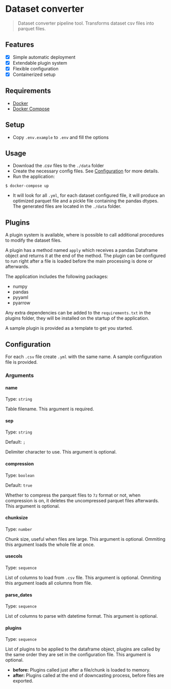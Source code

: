 # Dataset converter

> Dataset converter pipeline tool. Transforms dataset csv files into parquet files.

## Features

- [x] Simple automatic deployment
- [x] Extendable plugin system
- [x] Flexible configuration
- [x] Containerized setup

## Requirements

- [Docker](https://www.docker.com/get-started)
- [Docker Compose](https://docs.docker.com/compose/install/)

## Setup

- Copy `.env.example` to `.env` and fill the options

## Usage

- Download the .csv files to the `./data` folder
- Create the necessary config files. See [Configuration](#configuration) for more details.
- Run the application:
```shell
$ docker-compose up
```
- It will look for all `.yml`, for each dataset configured file, it will produce an optimized parquet file and a pickle file containing the pandas dtypes. The generated files are located in the `./data` folder.

## Plugins

A plugin system is available, where is possible to call additional procedures to modify the dataset files.

A plugin has a method named `apply` which receives a pandas Dataframe object and returns it at the end of the method. The plugin can be configured to run right after a file is loaded before the main processing is done or afterwards. 

The application includes the following packages:
- numpy
- pandas
- pyyaml
- pyarrow

Any extra dependencies can be added to the `requirements.txt` in the plugins folder, they will be installed on the startup of the application.

A sample plugin is provided as a template to get you started.

## Configuration

For each `.csv` file create `.yml` with the same name. A sample configuration file is provided.

### Arguments

#### name

Type: `string`

Table filename. This argument is required.

#### sep

Type: `string`

Default: `;`

Delimiter character to use. This argument is optional.

#### compression

Type: `boolean`

Default: `true`

Whether to compress the parquet files to `7z` format or not, when compression is on, it deletes the uncompressed parquet files afterwards. This argument is optional.

#### chunksize

Type: `number`

Chunk size, useful when files are large. This argument is optional. Ommiting this argument loads the whole file at once.

#### usecols

Type: `sequence`

List of columns to load from `.csv` file. This argument is optional. Ommiting this argument loads all columns from file.

#### parse_dates

Type: `sequence`

List of columns to parse with datetime format. This argument is optional.

#### plugins

Type: `sequence`

List of plugins to be applied to the dataframe object, plugins are called by the same order they are set in the configuration file. This argument is optional.

- **before:** Plugins called just after a file/chunk is loaded to memory.
- **after:** Plugins called at the end of downcasting process, before files are exported.
